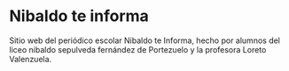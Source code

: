 # Nibaldo te informa

Sitio web del periódico escolar Nibaldo te Informa, hecho por alumnos del liceo nibaldo sepulveda fernández de Portezuelo y la profesora Loreto Valenzuela.
